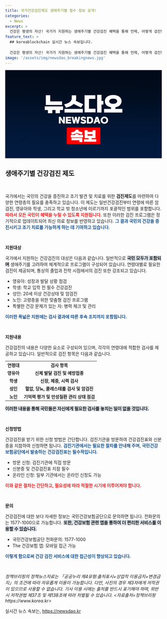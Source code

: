 ```yaml
---
title: 국가건강검진제도 생애주기별 필수 정보 공개!
categories:
  - News
excerpt: >
  건강은 평생의 자산! 국가가 지원하는 생애주기별 건강검진 혜택을 통해 언제, 어떻게 검진받을 수 있는지 알아보세요. 놓치기 아쉬운 알짜 정보를 전해드립니다!
feature_text: >
  ## koreablockchain 실시간 뉴스 속보입니다.

  건강은 평생의 자산! 국가가 지원하는 생애주기별 건강검진 혜택을 통해 언제, 어떻게 검진받을 수 있는지 알아보세요. 놓치기 아쉬운 알짜 정보를 전해드립니다!
image: '/assets/img/newsdao_breakingnews.jpg'
---
```


<p><img src="/assets/img/newsdao_breakingnews.jpg" alt="koreablockchain 속보" /></p>

<h2 data-ke-size="size26">생애주기별 건강검진 제도</h2>

<p data-ke-size="size16">&nbsp;</p>

<p>국가에서는 국민의 건강을 증진하고 조기 발견 및 치료를 위한 <b>검진제도</b>를 마련하여 다양한 연령층의 필요를 충족하고 있습니다. 이 제도는 일반건강검진부터 연령에 따른 암검진, 영유아와 학생, 그리고 학교 밖 청소년에 이르기까지 포괄적인 범위를 포함합니다. <b><span style="color: #ee2323;">따라서 모든 국민이 혜택을 누릴 수 있도록 지원됩니다.</span></b> 또한 이러한 검진 프로그램은 정기적으로 업데이트되어 최신 의료 정보를 반영하고 있습니다. <b><span style="color: #1a5490;">그 결과 국민의 건강을 증진시키고 조기 치료를 가능하게 하는 데 기여하고 있습니다.</span></b></p>

<p data-ke-size="size16">&nbsp;</p>

<p><b>지원대상</b></p>

<p>국가에서 지원하는 건강검진의 대상은 다음과 같습니다. 일반적으로 <b><span style="background-color: #21538527;">국민 모두가 포함되며</span></b> 생애주기를 고려하여 체계적으로 프로그램이 구성되어 있습니다. 연령대별로 필요한 검진이 제공되며, 통상의 졸업과 진학 시점에서의 검진 또한 강조되고 있습니다.</p>

<ul>
  <li>영유아: 성장과 발달 상황 점검</li>
  <li>학생: 학교 입학 전 필수 건강검진</li>
  <li>성인: 20세 이상 건강상태 및 암검진</li>
  <li>노인: 고령층을 위한 맞춤형 검진 프로그램</li>
  <li>특별한 건강 문제가 있는 자: 병력 체크 및 관리</li>
</ul>

<p><b><span style="color: #1a5490;">이러한 폭넓은 지원에는 검사 결과에 따른 후속 조치까지 포함됩니다.</span></b></p>

<p data-ke-size="size16">&nbsp;</p>

<p><b>지원내용</b></p>

<p>건강검진의 내용은 다양한 요소로 구성되어 있으며, 각각의 연령대에 적합한 검사를 제공하고 있습니다. 일반적으로 검진 항목은 다음과 같습니다.</p>

<table>
    <tr>
        <td style="text-align: center; height: 17px;"><b>연령대</b></td>
        <td style="text-align: center; height: 17px;"><b>검사 항목</b></td>
    </tr>
    <tr>
        <td style="text-align: center; height: 17px;"><b>영유아</b></td>
        <td style="text-align: center; height: 17px;"><b>신체 발달 검진 및 예방접종</b></td>
    </tr>
    <tr>
        <td style="text-align: center; height: 17px;"><b>학생</b></td>
        <td style="text-align: center; height: 17px;"><b>신장, 체중, 시력 검사</b></td>
    </tr>
    <tr>
        <td style="text-align: center; height: 17px;"><b>성인</b></td>
        <td style="text-align: center; height: 17px;"><b>혈압, 당뇨, 콜레스테롤 검사 및 암검진</b></td>
    </tr>
    <tr>
        <td style="text-align: center; height: 17px;"><b>노인</b></td>
        <td style="text-align: center; height: 17px;"><b>기억력 평가 및 만성질환 관리 상태 점검</b></td>
    </tr>
</table>

<p><b><span style="background-color: #21538527;">이러한 내용을 통해 국민들은 자신에게 필요한 검사를 놓치는 일이 없을 것입니다.</span></b></p>

<p data-ke-size="size16">&nbsp;</p>

<p><b>신청방법</b></p>

<p>건강검진을 받기 위한 신청 방법은 간단합니다. 검진기관을 방문하여 건강검진표와 신분증을 지참하여 신청하면 됩니다. <b><span style="color: #1a5490;">검진기관에서는 필요한 절차를 안내해 주며, 국민건강보험공단에서 발송하는 건강검진표는 필수적입니다.</span></b></p>

<ul>
  <li>방문 신청: 검진기관에 직접 방문</li>
  <li>신분증 및 건강검진표 지참 필수</li>
  <li>온라인 신청: 일부 기관에서는 온라인 신청도 가능</li>
</ul>

<p><b><span style="color: #ee2323;">이와 같은 절차는 간단하고, 필요성에 따라 적절한 시기에 이루어져야 합니다.</span></b></p>

<p data-ke-size="size16">&nbsp;</p>

<p><b>문의</b></p>

<p>건강검진에 대한 보다 자세한 정보는 국민건강보험공단으로 문의하면 됩니다. 전화문의는 1577-1000으로 가능합니다. <b><span style="background-color: #21538527;">또한, 건강보험 관련 앱을 통하여 더 편리한 서비스를 이용할 수 있습니다.</span></b></p>

<ul>
  <li>국민건강보험공단 전화문의: 1577-1000</li>
  <li>The 건강보험 앱: 모바일 접근 가능</li>
</ul>

<p><b><span style="color: #1a5490;">이렇게 함으로써 건강 검진 서비스에 대한 접근성이 향상되고 있습니다.</span></b></p>

<p data-ke-size="size16">&nbsp;</p>

<p><cite>정책브리핑의 정책뉴스자료는 「공공누리 제4유형:출처표시+상업적 이용금지+변경금지」의 조건에 따라 자유롭게 이용이 가능합니다. 다만, 사진의 경우 제3자에게 저작권이 있으므로 사용할 수 없습니다. 기사 이용 시에는 출처를 반드시 표기해야 하며, 위반 시 저작권법 제37조 및 제138조에 따라 처벌될 수 있습니다. &lt;자료출처=정책브리핑 https://www.korea.kr></cite></p>
실시간 뉴스 속보는, <a href="https://newsdao.kr" rel="dofollow">https://newsdao.kr</a>


